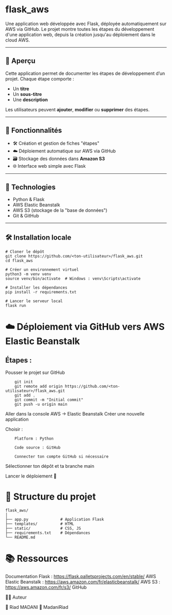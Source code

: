 # flask_aws

Une application web développée avec Flask, déployée automatiquement sur AWS via GitHub. Le projet montre toutes les étapes du développement d'une application web, depuis la création jusqu'au déploiement dans le cloud AWS.

---

## 🚀 Aperçu

Cette application permet de documenter les étapes de développement d’un projet. Chaque étape comporte :

- Un **titre**
- Un **sous-titre**
- Une **description**

Les utilisateurs peuvent **ajouter**, **modifier** ou **supprimer** des étapes.

---

## 🔧 Fonctionnalités

- 🛠 Création et gestion de fiches "étapes"
- ☁️ Déploiement automatique sur AWS via GitHub
- 🗃 Stockage des données dans **Amazon S3**
- 🌐 Interface web simple avec Flask

---

## 🧰 Technologies

- Python & Flask
- AWS Elastic Beanstalk
- AWS S3 (stockage de la "base de données")
- Git & GitHub

---

## 🛠️ Installation locale

```
# Cloner le dépôt
git clone https://github.com/<ton-utilisateur>/flask_aws.git
cd flask_aws

# Créer un environnement virtuel
python3 -m venv venv
source venv/bin/activate  # Windows : venv\Scripts\activate

# Installer les dépendances
pip install -r requirements.txt

# Lancer le serveur local
flask run
```

# ☁️ Déploiement via GitHub vers AWS Elastic Beanstalk
## Étapes :

Pousser le projet sur GitHub

```
    git init
    git remote add origin https://github.com/<ton-utilisateur>/flask_aws.git
    git add .
    git commit -m "Initial commit"
    git push -u origin main
```
Aller dans la console AWS → Elastic Beanstalk
Créer une nouvelle application

Choisir :

        Platform : Python

        Code source : GitHub

        Connecter ton compte GitHub si nécessaire

Sélectionner ton dépôt et ta branche main

Lancer le déploiement 🚀

# 📁 Structure du projet

```
flask_aws/
│
├── app.py              # Application Flask
├── templates/          # HTML
├── static/             # CSS, JS
├── requirements.txt    # Dépendances
└── README.md
```

# 📚 Ressources

Documentation Flask : https://flask.palletsprojects.com/en/stable/
AWS Elastic Beanstalk : https://aws.amazon.com/fr/elasticbeanstalk/
AWS S3 : https://aws.amazon.com/fr/s3/
GitHub

🧑‍💻 Auteur

👤 Riad MADANI
🔗 MadaniRiad

